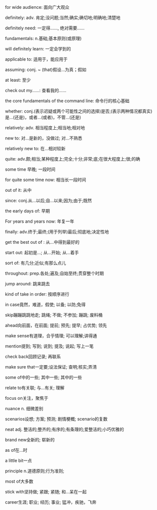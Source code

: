 for wide audience: 面向广大观众

definitely: adv. 肯定;没问题;当然;确实;确切地;明确地;清楚地


definitely need: 一定得……, 绝对需要……

fundamentals: n.基础;基本原则(或原理)

will definitely learn: 一定会学到的

applicable to: 适用于，能应用于

assuming: conj. ~ (that)假设…为真；假如

at least: 至少

check out my……: 查看我的……

the core fundamentals of the command line: 命令行的核心基础 

whether: conj.(表示迟疑或两个可能性之间的选择)是否;(表示两种情况都真实)是…(还是)，或者…(或者)，不管…(还是)

relatively: adv. 相当程度上;相当地;相对地

new to: 对…是新的，没做过; 对…不熟悉

relatively new to: 在...相对较新

quite: adv.颇;相当;某种程度上;完全;十分;非常;底;在很大程度上;很;的确

some time 早晚; 一段时间

for quite some time now: 相当长一段时间

out of it: 从中

since: conj.从…以后;自…以来;因为;由于;既然

the early days of: 早期

For years and years now: 年复一年

finally: adv.终于;最终;(用于列举)最后;彻底地;决定性地

get the best out of : 从...中得到最好的

start out: 起初是…; 从…开始; 从…着手

sort of: 有几分;近似;有那么点儿

throughout: prep.各处;遍及;自始至终;贯穿整个时期

jump around: 跳来跳去

kind of take in order: 按顺序进行

in case竟然，难道，假使; 以备; 以防;免得

skip蹦蹦跳跳地走; 跳绳; 不做; 不参加; 蹦跳; 废料桶

ahead向前面，在前面; 提前; 预先; 提早; 占优势; 领先

make sense有道理，合乎情理; 可以理解;讲得通

mention提到; 写到; 说到; 提及; 说起; 写上一笔

check back回顾记录; 再联系

make sure that一定要;设法保证; 查明;核实;弄清

some of中的一些; 其中一些; 其中的一些

relate to有关联; 与…有关; 理解

focus on关注，聚焦于

nuance n. 细微差别

scenarios设想; 方案; 预测; 剧情梗概; scenario的复数

neat adj. 整洁的;整齐的;有序的;有条理的;爱整洁的;小巧优雅的

brand new全新的; 崭新的

as of在…时

a little bit一点

principle n.道德原则;行为准则;

most of大多数

stick with坚持做; 紧跟; 紧随; 和…呆在一起

career生涯; 职业; 经历; 事业; 猛冲，疾驰，飞奔